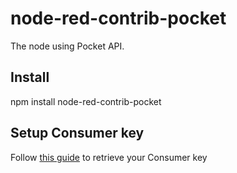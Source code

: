 # node-red-contrib-pocket

The node using Pocket API.


## Install

npm install node-red-contrib-pocket


## Setup Consumer key

Follow <a href="https://getpocket.com/developer/docs/authentication" target="_blank">this guide</a> to retrieve your Consumer key
